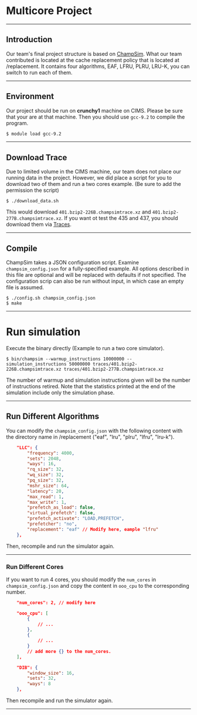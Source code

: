 # Multicore Project

---

## Introduction

Our team's final project structure is based on [ChampSim](https://github.com/ChampSim/ChampSim). What our team contributed is located at the cache replacement policy that is located at /replacement. It contains four algorithms, EAF, LFRU, PLRU, LRU-K, you can switch to run each of them.

---

## Environment

Our project should be run on **crunchy1** machine on CIMS. Please be sure that your are at that machine. Then you should use `gcc-9.2` to compile the program.

``` sh
$ module load gcc-9.2
```

---

## Download Trace

Due to limited volume in the CIMS machine, our team does not place our running data in the project. However, we did place a script for you to download two of them and run a two cores example. (Be sure to add the permission the script)

``` shell
$ ./download_data.sh 
```

This would download `401.bzip2-226B.champsimtrace.xz` and  `401.bzip2-277B.champsimtrace.xz`. If you want ot test the 435 and 437, you should download them via [Traces](https://hpca23.cse.tamu.edu/champsim-traces/speccpu/index.html).

---

## Compile

ChampSim takes a JSON configuration script. Examine `champsim_config.json` for a fully-specified example. All options described in this file are optional and will be replaced with defaults if not specified. The configuration scrip can also be run without input, in which case an empty file is assumed.

```shell
$ ./config.sh champsim_config.json
$ make
```

---

# Run simulation

Execute the binary directly (Example to run a two core simulator).

```shell
$ bin/champsim --warmup_instructions 10000000 --simulation_instructions 50000000 traces/401.bzip2-226B.champsimtrace.xz traces/401.bzip2-277B.champsimtrace.xz
```

The number of warmup and simulation instructions given will be the number of instructions retired. Note that the statistics printed at the end of the simulation include only the simulation phase.

---

## Run Different Algorithms

You can modify the `champsim_config.json` with the following content with the directory name in /replacement ("eaf", "lru", "plru", "lfru", "lru-k").

``` json
    "LLC": {
        "frequency": 4000,
        "sets": 2048,
        "ways": 16,
        "rq_size": 32,
        "wq_size": 32,
        "pq_size": 32,
        "mshr_size": 64,
        "latency": 20,
        "max_read": 1,
        "max_write": 1,
        "prefetch_as_load": false,
        "virtual_prefetch": false,
        "prefetch_activate": "LOAD,PREFETCH",
        "prefetcher": "no",
        "replacement": "eaf" // Modify here, eample "lfru"
    },
```

Then, recompile and run the simulator again.

---

### Run Different Cores

If you want to run 4 cores, you should modify the `num_cores` in `champsim_config.json` and copy the content in `ooo_cpu` to the corresponding number.

``` json
    "num_cores": 2, // modify here

    "ooo_cpu": [
        {
            // ...
        },
        {
            // ...
        }
        // add more {} to the num_cores.
    ],

    "DIB": {
        "window_size": 16,
        "sets": 32,
        "ways": 8
    },
```

Then recompile and run the simulator again.

---

